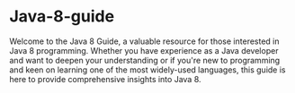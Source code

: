 # Java-8-guide
Welcome to the Java 8 Guide, a valuable resource for those interested in Java 8 programming. Whether you have experience as a Java developer and want to deepen your understanding or if you're new to programming and keen on learning one of the most widely-used languages, this guide is here to provide comprehensive insights into Java 8.
